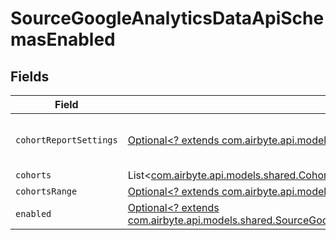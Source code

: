 # SourceGoogleAnalyticsDataApiSchemasEnabled


## Fields

| Field                                                                                                                                                                                                 | Type                                                                                                                                                                                                  | Required                                                                                                                                                                                              | Description                                                                                                                                                                                           |
| ----------------------------------------------------------------------------------------------------------------------------------------------------------------------------------------------------- | ----------------------------------------------------------------------------------------------------------------------------------------------------------------------------------------------------- | ----------------------------------------------------------------------------------------------------------------------------------------------------------------------------------------------------- | ----------------------------------------------------------------------------------------------------------------------------------------------------------------------------------------------------- |
| `cohortReportSettings`                                                                                                                                                                                | [Optional<? extends com.airbyte.api.models.shared.CohortReportSettings>](../../models/shared/CohortReportSettings.md)                                                                                 | :heavy_minus_sign:                                                                                                                                                                                    | Optional settings for a cohort report.                                                                                                                                                                |
| `cohorts`                                                                                                                                                                                             | List<[com.airbyte.api.models.shared.Cohorts](../../models/shared/Cohorts.md)>                                                                                                                         | :heavy_minus_sign:                                                                                                                                                                                    | N/A                                                                                                                                                                                                   |
| `cohortsRange`                                                                                                                                                                                        | [Optional<? extends com.airbyte.api.models.shared.CohortsRange>](../../models/shared/CohortsRange.md)                                                                                                 | :heavy_minus_sign:                                                                                                                                                                                    | N/A                                                                                                                                                                                                   |
| `enabled`                                                                                                                                                                                             | [Optional<? extends com.airbyte.api.models.shared.SourceGoogleAnalyticsDataApiSchemasCustomReportsArrayEnabled>](../../models/shared/SourceGoogleAnalyticsDataApiSchemasCustomReportsArrayEnabled.md) | :heavy_minus_sign:                                                                                                                                                                                    | N/A                                                                                                                                                                                                   |